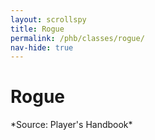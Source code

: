 ```yaml
---
layout: scrollspy
title: Rogue
permalink: /phb/classes/rogue/
nav-hide: true
---
```


<h1 id="classes">
    Rogue
</h1>
*Source: Player's Handbook*